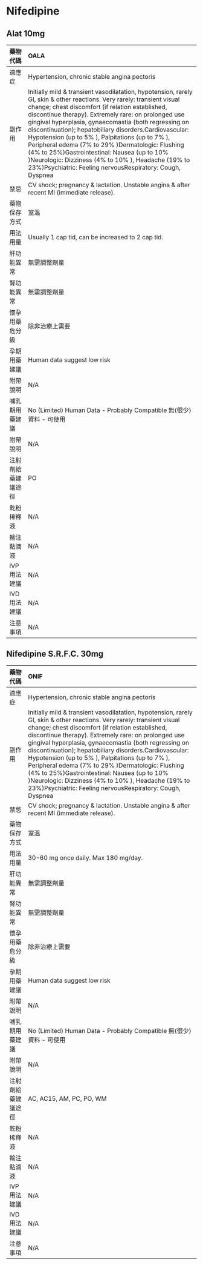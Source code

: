 # Nifedipine

## Alat 10mg

| 藥物代碼 | OALA |
| :--- | :--- |
| 適應症 | Hypertension, chronic stable angina pectoris |
| 副作用 | Initially mild & transient vasodilatation, hypotension, rarely GI, skin & other reactions. Very rarely: transient visual change; chest discomfort \(if relation established, discontinue therapy\). Extremely rare: on prolonged use gingival hyperplasia, gynaecomastia \(both regressing on discontinuation\); hepatobiliary disorders.Cardiovascular: Hypotension \(up to 5% \), Palpitations \(up to 7% \), Peripheral edema \(7% to 29% \)Dermatologic: Flushing \(4% to 25%\)Gastrointestinal: Nausea \(up to 10% \)Neurologic: Dizziness \(4% to 10% \), Headache \(19% to 23%\)Psychiatric: Feeling nervousRespiratory: Cough, Dyspnea |
| 禁忌 | CV shock; pregnancy & lactation. Unstable angina & after recent MI \(immediate release\). |
| 藥物保存方式 | 室溫 |
| 用法用量 | Usually 1 cap tid, can be increased to 2 cap tid. |
| 肝功能異常 | 無需調整劑量 |
| 腎功能異常 | 無需調整劑量 |
| 懷孕用藥危分級 | 除非治療上需要 |
| 孕期用藥建議 | Human data suggest low risk |
| 附帶說明 | N/A |
| 哺乳期用藥建議 | No \(Limited\) Human Data - Probably Compatible 無\(很少\)資料 - 可使用 |
| 附帶說明 | N/A |
| 注射劑給藥建議途徑 | PO |
| 乾粉稀釋液 | N/A |
| 輸注點滴液 | N/A |
| IVP 用法建議 | N/A |
| IVD 用法建議 | N/A |
| 注意事項 | N/A |

## Nifedipine S.R.F.C. 30mg

| 藥物代碼 | ONIF |
| :--- | :--- |
| 適應症 | Hypertension, chronic stable angina pectoris |
| 副作用 | Initially mild & transient vasodilatation, hypotension, rarely GI, skin & other reactions. Very rarely: transient visual change; chest discomfort \(if relation established, discontinue therapy\). Extremely rare: on prolonged use gingival hyperplasia, gynaecomastia \(both regressing on discontinuation\); hepatobiliary disorders.Cardiovascular: Hypotension \(up to 5% \), Palpitations \(up to 7% \), Peripheral edema \(7% to 29% \)Dermatologic: Flushing \(4% to 25%\)Gastrointestinal: Nausea \(up to 10% \)Neurologic: Dizziness \(4% to 10% \), Headache \(19% to 23%\)Psychiatric: Feeling nervousRespiratory: Cough, Dyspnea |
| 禁忌 | CV shock; pregnancy & lactation. Unstable angina & after recent MI \(immediate release\). |
| 藥物保存方式 | 室溫 |
| 用法用量 | 30-60 mg once daily. Max 180 mg/day. |
| 肝功能異常 | 無需調整劑量 |
| 腎功能異常 | 無需調整劑量 |
| 懷孕用藥危分級 | 除非治療上需要 |
| 孕期用藥建議 | Human data suggest low risk |
| 附帶說明 | N/A |
| 哺乳期用藥建議 | No \(Limited\) Human Data - Probably Compatible 無\(很少\)資料 - 可使用 |
| 附帶說明 | N/A |
| 注射劑給藥建議途徑 | AC, AC15, AM, PC, PO, WM |
| 乾粉稀釋液 | N/A |
| 輸注點滴液 | N/A |
| IVP 用法建議 | N/A |
| IVD 用法建議 | N/A |
| 注意事項 | N/A |

